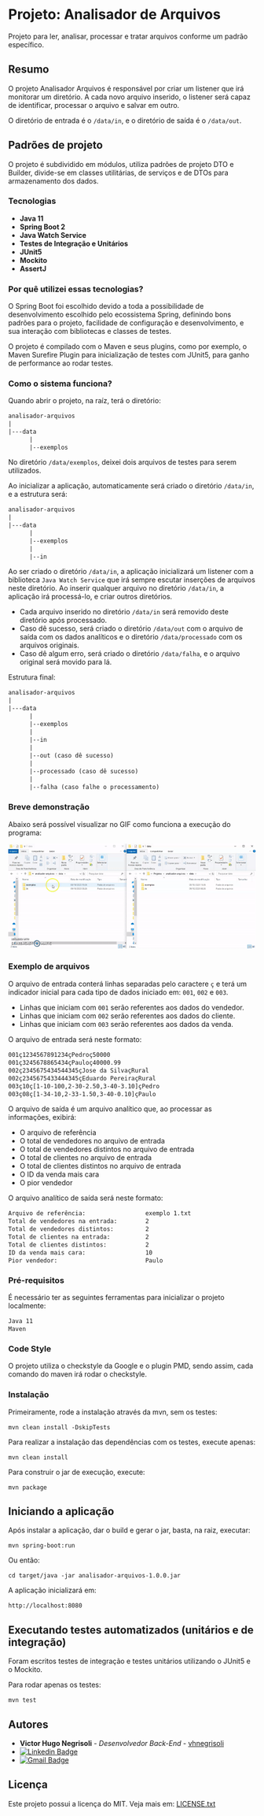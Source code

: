 # Projeto: Analisador de Arquivos

Projeto para ler, analisar, processar e tratar arquivos conforme um padrão específico.

## Resumo

O projeto Analisador Arquivos é responsável por criar um listener que irá monitorar um diretório.
A cada novo arquivo inserido, o listener será capaz de identificar, processar o arquivo e salvar em outro.

O diretório de entrada é o `/data/in`, e o diretório de saída é o `/data/out`.

## Padrões de projeto

O projeto é subdividido em módulos, utiliza padrões de projeto DTO e Builder, divide-se em classes
utilitárias, de serviços e de DTOs para armazenamento dos dados.

### Tecnologias

* **Java 11**
* **Spring Boot 2**
* **Java Watch Service**
* **Testes de Integração e Unitários**
* **JUnit5**
* **Mockito**
* **AssertJ**

### Por quê utilizei essas tecnologias?

O Spring Boot foi escolhido devido a toda a possibilidade de desenvolvimento
escolhido pelo ecossistema Spring, definindo bons padrões para o projeto,
facilidade de configuração e desenvolvimento, e sua interação com bibliotecas
e classes de testes.

O projeto é compilado com o Maven e seus plugins, como por exemplo, o Maven Surefire Plugin
para inicialização de testes com JUnit5, para ganho de performance ao rodar testes.

### Como o sistema funciona?

Quando abrir o projeto, na raíz, terá o diretório:

```
analisador-arquivos
|
|---data
      |
      |--exemplos
```

No diretório `/data/exemplos`, deixei dois arquivos de testes para serem utilizados.

Ao inicializar a aplicação, automaticamente será criado o diretório `/data/in`, e a estrutura será:

```
analisador-arquivos
|
|---data
      |
      |--exemplos
      |
      |--in
```

Ao ser criado o diretório `/data/in`, a aplicação inicializará um listener com a biblioteca
`Java Watch Service` que irá sempre escutar inserções de arquivos neste diretório. Ao inserir qualquer
arquivo no diretório `/data/in`, a aplicação irá processá-lo, e criar outros diretórios.

* Cada arquivo inserido no diretório `/data/in` será removido deste diretório após processado.
* Caso dê sucesso, será criado o diretório `/data/out` com o arquivo de saída com os dados analíticos e o diretório `/data/processado` com os arquivos originais.
* Caso dê algum erro, será criado o diretório `/data/falha`, e o arquivo original será movido para lá.

Estrutura final:

```
analisador-arquivos
|
|---data
      |
      |--exemplos
      |
      |--in
      |
      |--out (caso dê sucesso)
      |
      |--processado (caso dê sucesso)
      |
      |--falha (caso falhe o processamento)
```

### Breve demonstração

Abaixo será possível visualizar no GIF como funciona a execução do programa:

![Demonstração](https://github.com/vhnegrisoli/analisador-arquivos/blob/master/imagens%20e%20gifs/Demo%20Aplica%C3%A7%C3%A3o.gif)

### Exemplo de arquivos

O arquivo de entrada conterá linhas separadas pelo caractere `ç` e 
terá um indicador inicial para cada tipo de dados iniciado em: `001`, `002` e `003`.

* Linhas que iniciam com `001` serão referentes aos dados do vendedor. 
* Linhas que iniciam com `002` serão referentes aos dados do cliente. 
* Linhas que iniciam com `003` serão referentes aos dados da venda. 

O arquivo de entrada será neste formato:

```
001ç1234567891234çPedroç50000
001ç3245678865434çPauloç40000.99
002ç2345675434544345çJose da SilvaçRural
002ç2345675433444345çEduardo PereiraçRural
003ç10ç[1-10-100,2-30-2.50,3-40-3.10]çPedro
003ç08ç[1-34-10,2-33-1.50,3-40-0.10]çPaulo
```

O arquivo de saída é um arquivo analítico que, ao processar as informações,
exibirá:

* O arquivo de referência
* O total de vendedores no arquivo de entrada
* O total de vendedores distintos no arquivo de entrada
* O total de clientes no arquivo de entrada
* O total de clientes distintos no arquivo de entrada
* O ID da venda mais cara
* O pior vendedor

O arquivo analítico de saída será neste formato:

```
Arquivo de referência:                 exemplo 1.txt
Total de vendedores na entrada:        2
Total de vendedores distintos:         2
Total de clientes na entrada:          2
Total de clientes distintos:           2
ID da venda mais cara:                 10
Pior vendedor:                         Paulo
```

### Pré-requisitos

É necessário ter as seguintes ferramentas para inicializar o projeto localmente:

```
Java 11
Maven
```

### Code Style

O projeto utiliza o checkstyle da Google e o plugin PMD, sendo assim, cada comando do maven irá rodar o checkstyle.

### Instalação

Primeiramente, rode a instalação através da mvn, sem os testes:

```
mvn clean install -DskipTests
```

Para realizar a instalação das dependências com os testes, execute apenas:

```
mvn clean install
```

Para construir o jar de execução, execute:

```
mvn package
```

## Iniciando a aplicação

Após instalar a aplicação, dar o build e gerar o jar, basta, na raiz, executar:

```
mvn spring-boot:run
```

Ou então:

```
cd target/java -jar analisador-arquivos-1.0.0.jar
```

A aplicação inicializará em:

```
http://localhost:8080
```

## Executando testes automatizados (unitários e de integração)

Foram escritos testes de integração e testes unitários utilizando o JUnit5 e o Mockito.

Para rodar apenas os testes:

```
mvn test
```

## Autores

* **Victor Hugo Negrisoli** - *Desenvolvedor Back-End* - [vhnegrisoli](https://github.com/vhnegrisoli)
* [![Linkedin Badge](https://img.shields.io/badge/-victorhugonegrisoli-blue?style=flat-square&logo=Linkedin&logoColor=white&link=https://www.linkedin.com/in/victorhugonegrisoli//)](https://www.linkedin.com/in/victorhugonegrisoli/) 
* [![Gmail Badge](https://img.shields.io/badge/-victorhugonegrisoli.ccs@gmail.com-c14438?style=flat-square&logo=Gmail&logoColor=white&link=mailto:sakshamtaneja7861@gmail.com)](mailto:victorhugonegrisoli.ccs@gmail.com)

## Licença

Este projeto possui a licença do MIT. Veja mais em: [LICENSE.txt](LICENSE.txt)

